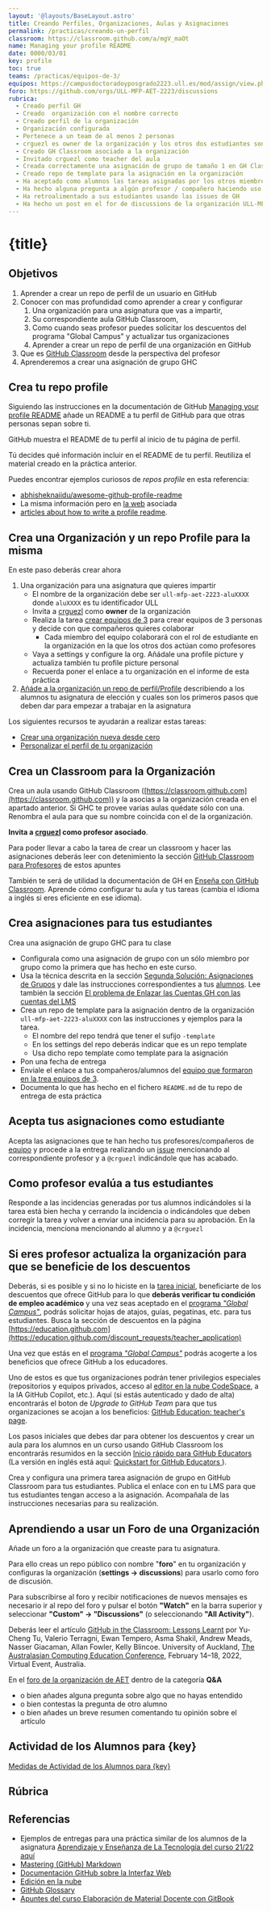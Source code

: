 ```yaml
---
layout: '@layouts/BaseLayout.astro'
title: Creando Perfiles, Organizaciones, Aulas y Asignaciones
permalink: /practicas/creando-un-perfil
classroom: https://classroom.github.com/a/mgV_maOt
name: Managing your profile README
date: 0000/03/01
key: profile
toc: true
teams: /practicas/equipos-de-3/
equipos: https://campusdoctoradoyposgrado2223.ull.es/mod/assign/view.php?id=30039&forceview=1
foro: https://github.com/orgs/ULL-MFP-AET-2223/discussions
rubrica:
  - Creado perfil GH
  - Creado  organización con el nombre correcto
  - Creado perfil de la organización
  - Organización configurada
  - Pertenece a un team de al menos 2 personas
  - crguezl es owner de la organización y los otros dos estudiantes son members
  - Creado GH Classroom asociado a la organización
  - Invitado crguezl como teacher del aula
  - Creada correctamente una asignación de grupo de tamaño 1 en GH Classroom
  - Creado repo de template para la asignación en la organización
  - Ha aceptado como alumnos las tareas asignadas por los otros miembros del equipo
  - Ha hecho alguna pregunta a algún profesor / compañero haciendo uso de los issues GH
  - Ha retroalimentado a sus estudiantes usando las issues de GH
  - Ha hecho un post en el for de discussions de la organización ULL-MFP-AET-2223
---
```


# {title}

## Objetivos

1. Aprender a crear un repo de perfil de un usuario en GitHub
2. Conocer con mas profundidad como aprender a crear y configurar
   1. Una organización para una asignatura que vas a impartir,
   2. Su correspondiente aula GitHub Classroom,
   3. Como cuando seas profesor puedes solicitar los descuentos del programa "Global Campus" y actualizar tus organizaciones
   4. Aprender a crear un repo de perfil de una organización en GitHub
3. Que es [GitHub Classroom](https://classroom.github.com) desde la perspectiva del profesor
4. Aprenderemos a crear una asignación de grupo GHC

## Crea tu repo profile

Siguiendo las instrucciones en la documentación de GitHub [Managing your profile README](https://docs.github.com/en/account-and-profile/setting-up-and-managing-your-github-profile/customizing-your-profile/managing-your-profile-readme) añade un README a tu perfil de GitHub para que otras personas sepan sobre ti.

GitHub muestra el README de tu perfil al inicio de tu página de perfil.

Tú decides qué información incluir en el README de tu perfil. Reutiliza el material creado en la práctica anterior.

Puedes encontrar ejemplos curiosos de _repos profile_ en esta referencia:

- [abhisheknaiidu/awesome-github-profile-readme](https://github.com/abhisheknaiidu/awesome-github-profile-readme)
- La misma información pero en [la web](https://zzetao.github.io/awesome-github-profile/) asociada
- [articles about how to write a profile readme](https://github.com/abhisheknaiidu/awesome-github-profile-readme#articles).

## Crea una Organización y un repo Profile para la misma

En este paso deberás crear ahora

1. Una organización para una asignatura que quieres impartir
   - El nombre de la organización debe ser `ull-mfp-aet-2223-aluXXXX` donde `aluXXXX` es tu identificador ULL
   - Invita a [crguezl](https://github.com/crguezl) como **owner** de la organización
   - Realiza la tarea [crear equipos de 3]({teams}) para crear equipos de 3 personas y decide con que compañeros quieres colaborar
     - Cada miembro del equipo colaborará con el rol de estudiante en la organización en la que los otros dos actúan como profesores
   - Vaya a settings y configure la org. Añádale una profile picture y actualiza también tu profile picture personal
   - Recuerda poner el enlace a tu organización en el informe de esta práctica
2. [Añáde a la organización un repo de perfil/Profile](https://docs.github.com/en/organizations/collaborating-with-groups-in-organizations/customizing-your-organizations-profile#adding-a-public-organization-profile-readme) describiendo a los alumnos tu asignatura de elección y cuales son los primeros pasos que deben dar para empezar a trabajar en la asignatura

Los siguientes recursos te ayudarán a realizar estas tareas:

- [Crear una organización nueva desde cero](https://docs.github.com/es/organizations/collaborating-with-groups-in-organizations/creating-a-new-organization-from-scratch)
- [Personalizar el perfil de tu organización](https://docs.github.com/es/organizations/collaborating-with-groups-in-organizations/customizing-your-organizations-profile)

## Crea un Classroom para la Organización

Crea un aula usando GitHub Classroom ([https://classroom.github.com](https://classroom.github.com)) y la asocias a la organización creada en el apartado anterior.
Si GHC te provee varias aulas quédate sólo con una.
Renombra el aula para que su nombre coincida con el de la organización.

**Invita a [crguezl](https://github.com/crguezl) como profesor asociado**.

Para poder llevar a cabo la tarea de crear un classroom y hacer las asignaciones deberás leer con detenimiento la sección [GitHub Classroom para Profesores](/pages/github-classroom.html) de estos apuntes

También te será de utilidad la documentación de GH en [Enseña con GitHub Classroom](https://docs.github.com/es/education/manage-coursework-with-github-classroom/teach-with-github-classroom). Aprende cómo configurar tu aula y tus tareas (cambia el idioma a inglés si eres eficiente en ese idioma).

## Crea asignaciones para tus estudiantes

Crea una asignación de grupo GHC para tu clase

- Configurala como una asignación de grupo con un sólo miembro por grupo como la primera que has hecho en este curso.
- Usa la técnica descrita en la sección [Segunda Solución: Asignaciones de Grupos](/pages/github-classroom.html#segunda-soluci%C3%B3n-asignaciones-de-grupos) y dale las instrucciones correspondientes a tus [alumnos]({equipos}). Lee también la sección [El problema de Enlazar las Cuentas GH con las cuentas del LMS](/pages/github-classroom.html#el-problema-de-enlazar-las-cuentas-gh-con-las-cuentas-del-lms)
- Crea un repo de template para la asignación dentro de la organización `ull-mfp-aet-2223-aluXXXX` con las instrucciones y ejemplos para la tarea.
  - El nombre del repo tendrá que tener el sufijo `-template`
  - En los settings del repo deberás indicar que es un repo template
  - Usa dicho repo template como template para la asignación
- Pon una fecha de entrega
- Enviale el enlace a tus compañeros/alumnos del [equipo que formaron en la trea equipos de 3]({equipos}).
- Documenta lo que has hecho en el fichero `README.md` de tu repo de entrega de esta práctica

## Acepta tus asignaciones como estudiante

Acepta las asignaciones que te han hecho tus profesores/compañeros de [equipo]({equipos}) y procede a la entrega realizando un [issue](https://docs.github.com/en/issues) mencionando al correspondiente profesor y a `@crguezl` indicándole que has acabado.

## Como profesor evalúa a tus estudiantes

Responde a las incidencias generadas por tus alumnos indicándoles si la tarea está bien hecha y cerrando la incidencia o indicándoles que deben corregir la tarea y volver a enviar una incidencia para su aprobación. En la incidencia, menciona mencionando al alumno y a `@crguezl`

## Si eres profesor actualiza la organización para que se beneficie de los descuentos

Deberás, si es posible y si no lo hiciste en la [tarea inicial](/registrarse-en-github), beneficiarte de los descuentos que ofrece GitHub para lo que **deberás verificar tu condición de empleo académico** y una vez seas aceptado en el [programa _"Global Campus"_](https://docs.github.com/en/education/explore-the-benefits-of-teaching-and-learning-with-github-education/use-github-at-your-educational-institution/about-github-campus-program), podrás solicitar hojas de atajos, guías, pegatinas, etc. para tus estudiantes. Busca la sección de descuentos en la página [https://education.github.com](https://education.github.com/discount_requests/teacher_application)

Una vez que estás en el [programa _"Global Campus"_](https://docs.github.com/en/education/explore-the-benefits-of-teaching-and-learning-with-github-education/use-github-at-your-educational-institution/about-github-campus-program) podrás acogerte a los beneficios que ofrece GitHub a los educadores.

Uno de estos es que tus organizaciones podrán tener privilegios especiales (repositorios y equipos privados, acceso al [editor en la nube CodeSpace](https://docs.github.com/es/codespaces/getting-started/quickstart), a la IA GitHub Copilot, etc.). Aquí (si estás autenticado y dado de alta) encontrarás el boton de _Upgrade to GitHub Team_ para que tus organizaciones se acojan a los beneficios: [GitHub Education: teacher's page](https://education.github.com/globalcampus/teacher).

Los pasos iniciales que debes dar para obtener los descuentos y crear un aula para los alumnos en un curso usando GitHub Classroom los encontrarás resumidos en la sección [Inicio rápido para GitHub Educators](https://docs.github.com/es/education/quickstart) (La versión en inglés está aquí: [Quickstart for GitHub Educators
](https://docs.github.com/en/education/quickstart)).

Crea y configura una primera tarea asignación de grupo en GitHub Classroom para tus estudiantes. Publica el enlace con en tu LMS para que tus estudiantes tengan acceso a la asignación. Acompañala de las instrucciones necesarias para su realización.

## Aprendiendo a usar un Foro de una Organización

Añade un foro a la organización que creaste para tu asignatura.

Para ello creas un repo público con nombre "**foro**" en tu organización y configuras la organización (**settings -> discussions**) para usarlo como foro de discusión.

Para subscribirse al foro y recibir notificaciones de nuevos mensajes es necesario ir al repo del foro y pulsar el botón **"Watch"** en la barra superior y seleccionar **"Custom" -> "Discussions"** (o seleccionando **"All Activity"**).

Deberás leer el artículo [GitHub in the Classroom: Lessons Learnt](/assets/pdfs/github-in-the-classroom-lessons-learnt.pdf) por Yu-Cheng Tu, Valerio Terragni, Ewan Tempero, Asma Shakil,
Andrew Meads, Nasser Giacaman, Allan Fowler, Kelly Blincoe. University of Auckland, [The Australasian Computing Education Conference](https://aceconference.wordpress.com/previous-conferences/), February 14–18, 2022, Virtual Event, Australia.

En el [foro de la organización de AET]({foro}) dentro de la categoría **Q&A**

- o bien añades alguna pregunta sobre algo que no hayas entendido
- o bien contestas la pregunta de otro alumno
- o bien añades un breve resumen comentando tu opinión sobre el artículo

## Actividad de los Alumnos para {key}

<a href="/assets/tareas/{key}/activity.html" target="_blank">Medidas de Actividad de los Alumnos para {key}</a>

## Rúbrica

## Referencias

- Ejemplos de entregas para una práctica similar de los alumnos de la asignatura [Aprendizaje y Enseñanza de La Tecnología del curso 21/22 aquí](https://github.com/orgs/ULL-MFP-AET-2122/repositories?q=profile-readme&type=all&language=&sort=)
- [Mastering (GitHub) Markdown](https://guides.github.com/features/mastering-markdown/#examples)
- [Documentación GitHub sobre la Interfaz Web](/pages/documentacion-github-interfaz-web)
- [Edición en la nube](/pages/gitpod)
- [GitHub Glossary](https://docs.github.com/en/free-pro-team@latest/github/getting-started-with-github/github-glossary)
- [Apuntes del curso Elaboración de Material Docente con GitBook](https://casianorodriguezleon.gitbooks.io/elaboracion-de-material-docente-con-gitbook/content/)
